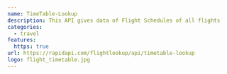 ```yaml
---
name: TimeTable-Lookup
description: This API gives data of Flight Schedules of all flights
categories:
  - travel
features:
  https: true
url: https://rapidapi.com/flightlookup/api/timetable-lookup
logo: flight_timetable.jpg
---
```

